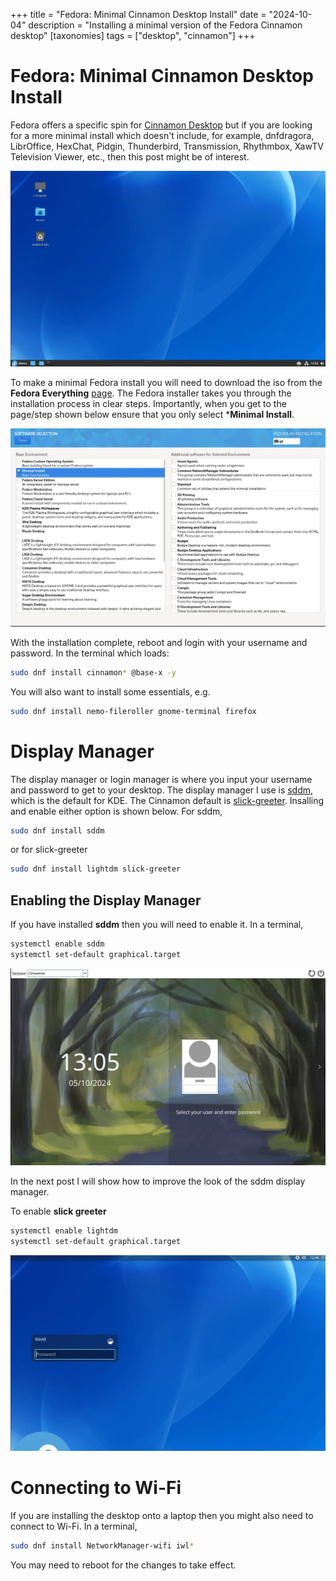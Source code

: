 +++
title = "Fedora: Minimal Cinnamon Desktop Install"
date = "2024-10-04"
description = "Installing a minimal version of the Fedora Cinnamon desktop"
[taxonomies]
tags = ["desktop", "cinnamon"]
+++


# Fedora: Minimal Cinnamon Desktop Install

Fedora offers a specific spin for [Cinnamon Desktop](https://fedoraproject.org/spins/) but if you are looking for a more minimal install which doesn't include, for example, dnfdragora, LibrOffice, HexChat, Pidgin, Thunderbird, Transmission, Rhythmbox, XawTV Television Viewer, etc., then this post might be of interest.

![cinnamon-desktop](desktop.webp)

To make a minimal Fedora install you will need to download the iso from the **Fedora Everything** [page](https://fedoraproject.org/everything/download).  The Fedora installer takes you through the installation process in clear steps.  Importantly, when you get to the page/step shown below ensure that you only select ***Minimal Install**.
	
![fedora-minimal](minimal-install.webp)

With the installation complete, reboot and login with your username and password. In the terminal which loads:

```bash
sudo dnf install cinnamon* @base-x -y
```

You will also want to install some essentials, e.g.

```bash
sudo dnf install nemo-fileroller gnome-terminal firefox
```

# Display Manager

The display manager or login manager is where you input your username and password to get to your desktop.  The display manager I use is [sddm](https://github.com/sddm/sddm), which is the default for KDE. The Cinnamon default is [slick-greeter](https://github.com/linuxmint/slick-greeter). Insalling and enable either option is shown below.  For sddm,

```bash
sudo dnf install sddm
```

or for slick-greeter

```bash
sudo dnf install lightdm slick-greeter
```

## Enabling the Display Manager

If you have installed **sddm** then you will need to enable it. In a terminal,

```bash
systemctl enable sddm
systemctl set-default graphical.target
```

![sddm](sddm.webp)

In the next post I will show how to improve the look of the sddm display manager.

To enable **slick greeter**

```bash
systemctl enable lightdm
systemctl set-default graphical.target
```

![slick-greeter](slick-greeter.webp)


# Connecting to Wi-Fi

If you are installing the desktop onto a laptop then you might also need to connect to Wi-Fi.  In a terminal,

```bash
sudo dnf install NetworkManager-wifi iwl*
```

You may need to reboot for the changes to take effect.


